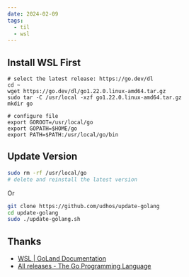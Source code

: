 ```yaml
---
date: 2024-02-09
tags:
  - til
  - wsl
---
```


## Install WSL First

```shell
# select the latest release: https://go.dev/dl
cd ~
wget https://go.dev/dl/go1.22.0.linux-amd64.tar.gz
sudo tar -C /usr/local -xzf go1.22.0.linux-amd64.tar.gz
mkdir go
```

```shell
# configure file
export GOROOT=/usr/local/go
export GOPATH=$HOME/go
export PATH=$PATH:/usr/local/go/bin
```

## Update Version

```sh
sudo rm -rf /usr/local/go
# delete and reinstall the latest version
```

Or

```sh
git clone https://github.com/udhos/update-golang
cd update-golang
sudo ./update-golang.sh
```

## Thanks

- [WSL | GoLand Documentation](https://www.jetbrains.com/help/go/how-to-use-wsl-development-environment-in-product.html#wsl-general)
- [All releases - The Go Programming Language](https://go.dev/dl/)
